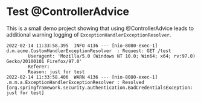 # Test @ControllerAdvice

This is a small demo project showing that using @ControllerAdvice leads to additional warning logging of
`ExceptionHandlerExceptionResolver`.

```log
2022-02-14 11:33:58.395  INFO 4136 --- [nio-8080-exec-1] d.m.acme.CustomHandlerExceptionResolver  : Request: GET /test
		Useragent: 'Mozilla/5.0 (Windows NT 10.0; Win64; x64; rv:97.0) Gecko/20100101 Firefox/97.0'
		Referer: 
		Reason: just for test
2022-02-14 11:33:58.406  WARN 4136 --- [nio-8080-exec-1] .m.m.a.ExceptionHandlerExceptionResolver : Resolved [org.springframework.security.authentication.BadCredentialsException: just for test]

```
